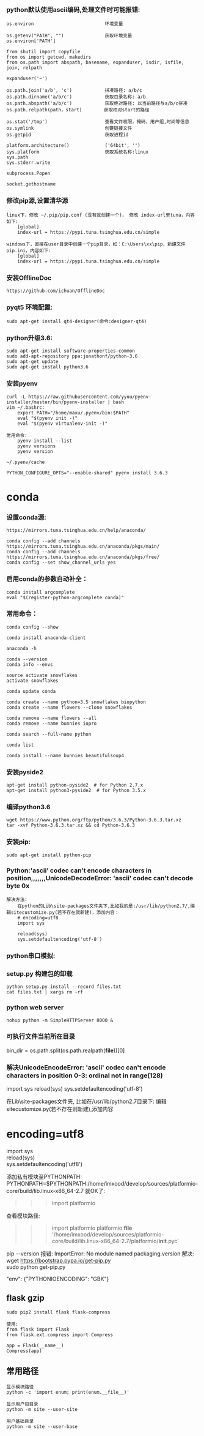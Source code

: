 ### python默认使用ascii编码,处理文件时可能报错:
    os.environ                          环境变量

    os.getenv("PATH", "")               获取环境变量
    os.environ['PATH']

    from shutil import copyfile
    from os import getcwd, makedirs
    from os.path import abspath, basename, expanduser, isdir, isfile, join, relpath

    expanduser('~')

    os.path.join('a/b', 'c')            拼凑路径: a/b/c
    os.path.dirname('a/b/c')            获取目录名称: a/b
    os.path.abspath('a/b/c')            获取绝对路径: 以当前路径与a/b/c拼凑
    os.path.relpath(path，start)        获取相对start的路径

    os.stat('/tmp')                     查看文件权限，掩码，用户组,时间等信息
    os.symlink                          创键链接文件
    os.getpid                           获取进程id

    platform.architecture()             ('64bit', '')
    sys.platform                        获取系统名称:linux
    sys.path
    sys.stderr.write

    subprocess.Popen

    socket.gethostname

### 修改pip源,设置清华源
    linux下，修改 ~/.pip/pip.conf (没有就创建一个)， 修改 index-url至tuna，内容如下:
        [global]
        index-url = https://pypi.tuna.tsinghua.edu.cn/simple
    
    windows下，直接在user目录中创建一个pip目录，如：C:\Users\xx\pip，新建文件pip.ini，内容如下:
        [global]
        index-url = https://pypi.tuna.tsinghua.edu.cn/simple
 
 
### 安装OfflineDoc
    https://github.com/ichuan/OfflineDoc


### pyqt5 环境配置:
    sudo apt-get install qt4-designer(命令:designer-qt4)

### python升级3.6:
    sudo apt-get install software-properties-common
    sudo add-apt-repository ppa:jonathonf/python-3.6
    sudo apt-get update
    sudo apt-get install python3.6

### 安装pyenv
    curl -L https://raw.githubusercontent.com/yyuu/pyenv-installer/master/bin/pyenv-installer | bash
    vim ~/.bashrc:
        export PATH="/home/maxu/.pyenv/bin:$PATH"
        eval "$(pyenv init -)"
        eval "$(pyenv virtualenv-init -)"

    常用命令:
        pyenv install --list
        pyenv versions
        pyenv version

    ~/.pyenv/cache

    PYTHON_CONFIGURE_OPTS="--enable-shared" pyenv install 3.6.3


# conda

### 设置conda源:
    https://mirrors.tuna.tsinghua.edu.cn/help/anaconda/

    conda config --add channels https://mirrors.tuna.tsinghua.edu.cn/anaconda/pkgs/main/
    conda config --add channels https://mirrors.tuna.tsinghua.edu.cn/anaconda/pkgs/free/
    conda config --set show_channel_urls yes

### 启用conda的参数自动补全：
    conda install argcomplete
    eval "$(register-python-argcomplete conda)"

### 常用命令：
    conda config --show

    conda install anaconda-client

    anaconda -h

    conda --version
    conda info --envs

    source activate snowflakes
    activate snowflakes

    conda update conda

    conda create --name python=3.5 snowflakes biopython
    conda create --name flowers --clone snowflakes

    conda remove --name flowers --all
    conda remove --name bunnies iopro

    conda search --full-name python

    conda list

    conda install --name bunnies beautifulsoup4

### 安装pyside2
    apt-get install python-pyside2  # for Python 2.7.x
    apt-get install python3-pyside2  # for Python 3.5.x

### 编译python3.6
    wget https://www.python.org/ftp/python/3.6.3/Python-3.6.3.tar.xz
    tar -xvf Python-3.6.3.tar.xz && cd Python-3.6.3

### 安装pip:
    sudo apt-get install python-pip

### Python:'ascii’ codec can’t encode characters in position,,,,,,,UnicodeDecodeError: 'ascii' codec can't decode byte 0x
    解决方法:
        在python的Lib\site-packages文件夹下,比如我的是:/usr/lib/python2.7/,编辑sitecustomize.py(若不存在就新建)，添加内容：
        # encoding=utf8
        import sys

        reload(sys)
        sys.setdefaultencoding('utf-8')

### python串口模拟:
    


### setup.py 构建包的卸载
    python setup.py install --record files.txt
    cat files.txt | xargs rm -rf


### python web server
    nohup python -m SimpleHTTPServer 8000 &



### 可执行文件当前所在目录
bin_dir = os.path.split(os.path.realpath(__file__))[0]

### 解决UnicodeEncodeError: 'ascii' codec can't encode characters in position 0-3: ordinal not in range(128)
import sys
reload(sys)
sys.setdefaultencoding('utf-8')

在Lib\site-packages文件夹, 比如在/usr/lib/python2.7目录下:
编辑sitecustomize.py(若不存在则新建),添加内容
# encoding=utf8  
import sys  
reload(sys)  
sys.setdefaultencoding('utf8')


添加私有模块至PYTHONPATH:
PYTHONPATH=$PYTHONPATH:/home/imxood/develop/sources/platformio-core/build/lib.linux-x86_64-2.7
就OK了:
>>> import platformio

查看模块路径:
>>> import platformio
>>> platformio.__file__
'/home/imxood/develop/sources/platformio-core/build/lib.linux-x86_64-2.7/platformio/__init__.pyc'


pip --version 报错:
    ImportError: No module named packaging.version
    解决:
        wget https://bootstrap.pypa.io/get-pip.py  
        sudo python get-pip.py 


"env": {"PYTHONIOENCODING": "GBK"}

## flask gzip
    sudo pip2 install flask flask-compress

    使用:
    from flask import Flask
    from flask.ext.compress import Compress

    app = Flask(__name__)
    Compress(app)


## 常用路径
    显示模块路径
    python -c 'import enum; print(enum.__file__)'

    显示用户包目录
    python -m site --user-site

    用户基础目录
    python -m site --user-base
